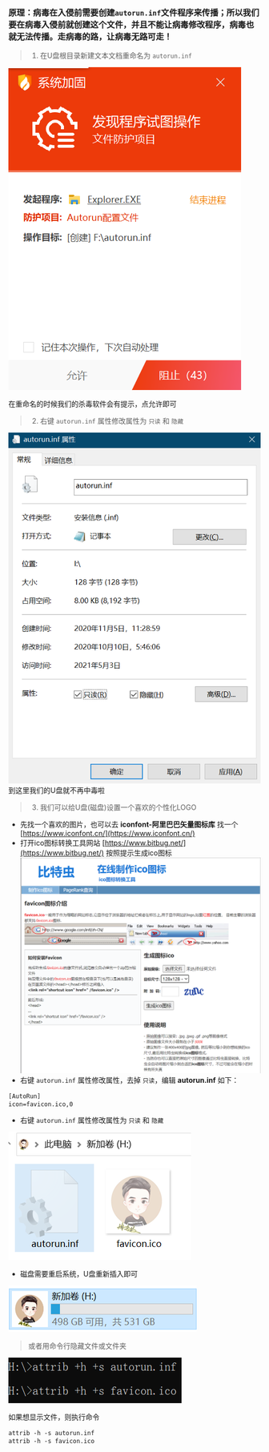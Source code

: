 ### 原理：病毒在入侵前需要创建`autorun.inf`文件程序来传播；所以我们要在病毒入侵前就创建这个文件，并且不能让病毒修改程序，病毒也就无法传播。走病毒的路，让病毒无路可走！

> 1. 在U盘根目录新建文本文档重命名为 `autorun.inf`

![](imgs/warn.png)

在重命名的时候我们的杀毒软件会有提示，点允许即可

> 2. 右键 `autorun.inf` 属性修改属性为 `只读` 和 `隐藏`

![](imgs/attrib.png)
到这里我们的U盘就不再中毒啦
> 3. 我们可以给U盘(磁盘)设置一个喜欢的个性化LOGO

- 先找一个喜欢的图片，也可以去 **iconfont-阿里巴巴矢量图标库** 找一个 [https://www.iconfont.cn/](https://www.iconfont.cn/)
- 打开ico图标转换工具网站 [https://www.bitbug.net/](https://www.bitbug.net/) 按照提示生成ico图标
![](imgs/bitbug.net.png)
- 右键 `autorun.inf` 属性修改属性，去掉 `只读`，编辑 **autorun.inf** 如下：
```text
[AutoRun]
icon=favicon.ico,0
```
- 右键 `autorun.inf` 属性修改属性为 `只读` 和 `隐藏`

![](imgs/files.png)
- 磁盘需要重启系统，U盘重新插入即可

![](imgs/pan-logo.png)
> 或者用命令行隐藏文件或文件夹

![](imgs/attrib-cmd.png)

如果想显示文件，则执行命令
```
attrib -h -s autorun.inf
attrib -h -s favicon.ico
```